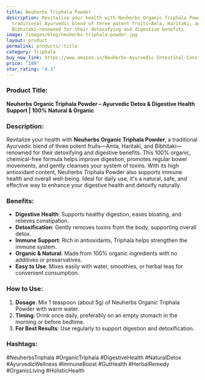 ```yaml
---
title: Neuherbs Triphala Powder
description: Revitalize your health with Neuherbs Organic Triphala Powder, a
  traditional Ayurvedic blend of three potent fruits—Amla, Haritaki, and
  Bibhitaki—renowned for their detoxifying and digestive benefits.
image: /images/blog/neuherbs-triphala-powder.jpg
layout: product
permalink: products/:title
category: Triphala
buy_now_link: https://www.amazon.in/Neuherbs-Ayurvedic-Intestinal-Constipation-Supplement/dp/B0BFB65WWN/ref=sr_1_40?crid=3AE0V1J1E19HZ&tag=ayushmonk-21
price: "189"
star_rating: "4.3"
---
```

### Product Title:
**Neuherbs Organic Triphala Powder – Ayurvedic Detox & Digestive Health Support | 100% Natural & Organic**

### Description:
Revitalize your health with **Neuherbs Organic Triphala Powder**, a traditional Ayurvedic blend of three potent fruits—Amla, Haritaki, and Bibhitaki—renowned for their detoxifying and digestive benefits. This 100% organic, chemical-free formula helps improve digestion, promotes regular bowel movements, and gently cleanses your system of toxins. With its high antioxidant content, Neuherbs Triphala Powder also supports immune health and overall well-being. Ideal for daily use, it's a natural, safe, and effective way to enhance your digestive health and detoxify naturally.

### Benefits:
- **Digestive Health**: Supports healthy digestion, eases bloating, and relieves constipation.
- **Detoxification**: Gently removes toxins from the body, supporting overall detox.
- **Immune Support**: Rich in antioxidants, Triphala helps strengthen the immune system.
- **Organic & Natural**: Made from 100% organic ingredients with no additives or preservatives.
- **Easy to Use**: Mixes easily with water, smoothies, or herbal teas for convenient consumption.

### How to Use:
1. **Dosage**: Mix 1 teaspoon (about 5g) of Neuherbs Organic Triphala Powder with warm water.
2. **Timing**: Drink once daily, preferably on an empty stomach in the morning or before bedtime.
3. **For Best Results**: Use regularly to support digestion and detoxification.

### Hashtags:
#NeuherbsTriphala #OrganicTriphala #DigestiveHealth #NaturalDetox #AyurvedicWellness #ImmuneBoost #GutHealth #HerbalRemedy #OrganicLiving #HolisticHealth
